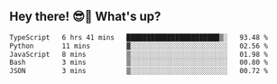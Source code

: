 ## Hey there! 😎👋 What's up?

<!--START_SECTION:waka-->

```txt
TypeScript   6 hrs 41 mins   ███████████████████████▒░   93.48 %
Python       11 mins         ▓░░░░░░░░░░░░░░░░░░░░░░░░   02.56 %
JavaScript   8 mins          ▒░░░░░░░░░░░░░░░░░░░░░░░░   01.98 %
Bash         3 mins          ▒░░░░░░░░░░░░░░░░░░░░░░░░   00.80 %
JSON         3 mins          ▒░░░░░░░░░░░░░░░░░░░░░░░░   00.72 %
```

<!--END_SECTION:waka-->
